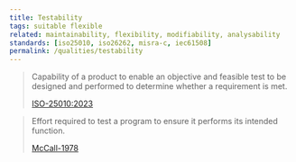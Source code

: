 ```yaml
---
title: Testability
tags: suitable flexible
related: maintainability, flexibility, modifiability, analysability
standards: [iso25010, iso26262, misra-c, iec61508]
permalink: /qualities/testability
---
```


>Capability of a product to enable an objective and feasible test to be designed and performed to determine whether a requirement is met.
>
>[ISO-25010:2023](/references/#iso-25010-2023)

> Effort required to test a program to ensure it performs its intended function.
> 
> [McCall-1978](/references/#mccall)
